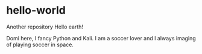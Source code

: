 # hello-world
Another repository
Hello earth!

Domi here, I fancy Python and Kali. 
I am a soccer lover and I always imaging of playing soccer in space.

